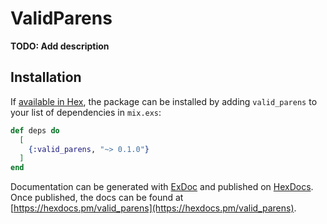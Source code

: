 # ValidParens

**TODO: Add description**

## Installation

If [available in Hex](https://hex.pm/docs/publish), the package can be installed
by adding `valid_parens` to your list of dependencies in `mix.exs`:

```elixir
def deps do
  [
    {:valid_parens, "~> 0.1.0"}
  ]
end
```

Documentation can be generated with [ExDoc](https://github.com/elixir-lang/ex_doc)
and published on [HexDocs](https://hexdocs.pm). Once published, the docs can
be found at [https://hexdocs.pm/valid_parens](https://hexdocs.pm/valid_parens).

